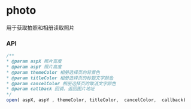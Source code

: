 # photo

用于获取拍照和相册读取照片

### API

```js
/** 
* @param aspX 照片宽度
* @param aspY 照片高度
* @param themeColor 相册选择页的背景色
* @param titleColor 相册选择页的标题文字颜色
* @param cancelColor 相册选择页的取消文字颜色
* @param callback 回调，返回图片地址
*/
open( aspX, aspY , themeColor, titleColor,  cancelColor,  callback)

```



